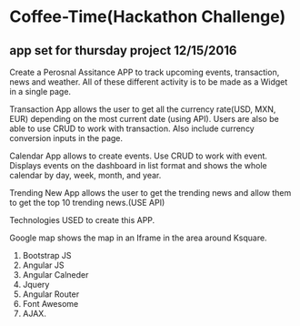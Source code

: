 # Coffee-Time(Hackathon Challenge)
## app set for thursday project 12/15/2016


Create a Perosnal Assitance APP to track upcoming events, transaction, news and weather. All of these different activity is to be made as a Widget in a single page.

Transaction App allows the user to get all the currency rate(USD, MXN, EUR) depending on the most current date (using API). Users are also be able to use CRUD to work with transaction. Also include currency conversion inputs in the page.

Calendar App allows to create events. Use CRUD to work with event. Displays events on the dashboard in list format and shows the whole calendar by day, week, month, and year.

Trending New App allows the user to get the trending news and allow them to get the top 10 trending news.(USE API)

Technologies USED to create this APP.

Google map shows the map in an Iframe in the area around Ksquare.

1. Bootstrap JS
2. Angular JS
3. Angular Calneder
4. Jquery
5. Angular Router
6. Font Awesome
7. AJAX.
